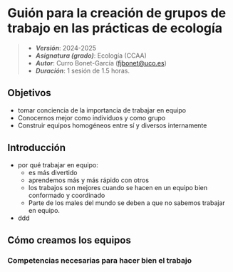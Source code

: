 # Guión para la creación de grupos de trabajo en las prácticas de ecología


> + **_Versión_**: 2024-2025
> + **_Asignatura (grado)_**: Ecología (CCAA)
> + **_Autor_**: Curro Bonet-García (fjbonet@uco.es)
> + **_Duración_**:  1 sesión de 1.5 horas.



## Objetivos 

- tomar conciencia de la importancia de trabajar en equipo
- Conocernos mejor como individuos y como grupo
- Construir equipos homogéneos entre sí y diversos internamente



## Introducción

+ por qué trabajar en equipo:
  + es más divertido
  + aprendemos más y más rápido con otros
  + los trabajos son mejores cuando se hacen en un equipo bien conformado y coordinado
  + Parte de los males del mundo se deben a que no sabemos trabajar en equipo.
+ ddd

## Cómo creamos los equipos

### Competencias necesarias para hacer bien el trabajo

### 